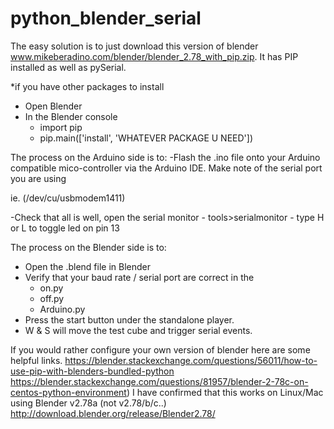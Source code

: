 # python_blender_serial


The easy solution is to just download this version of blender www.mikeberadino.com/blender/blender_2.78_with_pip.zip. It has PIP installed as well as pySerial.  

*if you have other packages to install 
- Open Blender
- In the Blender console 
    - import pip
    - pip.main(['install', 'WHATEVER PACKAGE U NEED'])
    
The process on the Arduino side is to:
-Flash the .ino file onto your Arduino compatible mico-controller via the Arduino IDE. Make note of the serial port you are using 

ie. (/dev/cu/usbmodem1411)

-Check that all is well, open the serial monitor 
    - tools>serialmonitor 
    - type H or L to toggle led on pin 13


The process on the Blender side is to:
- Open the .blend file in Blender
- Verify that your baud rate / serial port are correct in the 
    - on.py 
    - off.py 
    - Arduino.py
- Press the start button under the standalone player. 
- W & S will move the test cube and trigger serial events.




If you would rather configure your own version of blender here are some helpful links.
https://blender.stackexchange.com/questions/56011/how-to-use-pip-with-blenders-bundled-python
https://blender.stackexchange.com/questions/81957/blender-2-78c-on-centos-python-environment)
I have confirmed that this works on  Linux/Mac using Blender v2.78a (not v2.78/b/c..)  
http://download.blender.org/release/Blender2.78/


